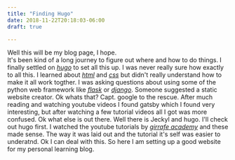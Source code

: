 ```yaml
---
title: "Finding Hugo"
date: 2018-11-22T20:18:03-06:00
draft: true

---
```

Well this will be my blog page, I hope.  
It's been kind of a long journey to figure out where and how to do things. I finally settled on [*hugo*](https://gohugo.io/) to set all this up. I was never really sure how exactly to all this. I learned about [*html*](https://www.w3schools.com/html/) and [*css*](https://www.w3schools.com/css/) but didn't really understand how to make it all work togther. I was asking questions about using some of the python web framework like [*flask*](http://flask.pocoo.org/) or [*django*](https://www.djangoproject.com/). Someone suggested a static website creator. Ok whats that? Capt. google to the rescue. After much reading and watching youtube videos I found gatsby which I found very interesting, but after watching a few tutorial videos all I got was more confused. Ok what else is out there. Well there is Jeckyl and hugo. I'll check out hugo first. I watched the youtube tutorials by [*girrafe academy*](https://www.youtube.com/channel/UCvmINlrza7JHB1zkIOuXEbw) and these made sense. The way it was laid out and the tutorial it's self was easier to underatnd. Ok I can deal with this. So here I am setting up a good website for my personal learning blog. 
